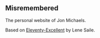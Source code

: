 ## Misremembered

The personal website of Jon Michaels.

Based on [Eleventy-Excellent](https://github.com/madrilene/eleventy-excellent) by Lene Saile.


